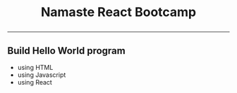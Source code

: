 # <p align="center">Namaste React Bootcamp</p>

---

## Build Hello World program

- using HTML
- using Javascript
- using React
